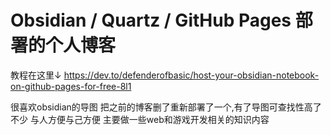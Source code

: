 # Obsidian / Quartz / GitHub Pages 部署的个人博客
教程在这里↓
https://dev.to/defenderofbasic/host-your-obsidian-notebook-on-github-pages-for-free-8l1

很喜欢obsidian的导图 把之前的博客删了重新部署了一个,有了导图可查找性高了不少 
与人方便与己方便 主要做一些web和游戏开发相关的知识内容
